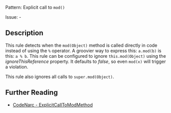 Pattern: Explicit call to `mod()`

Issue: -

## Description

This rule detects when the `mod(Object)` method is called directly in code instead of using the `%` operator. A groovier way to express this: `a.mod(b)` is this: `a % b`. This rule can be configured to ignore `this.mod(Object)` using the *ignoreThisReference* property. It defaults to *false*, so even `mod(x)` will trigger a violation.

This rule also ignores all calls to `super.mod(Object)`.

## Further Reading

* [CodeNarc - ExplicitCallToModMethod](https://codenarc.github.io/CodeNarc/codenarc-rules-groovyism.html#explicitcalltomodmethod-rule)
